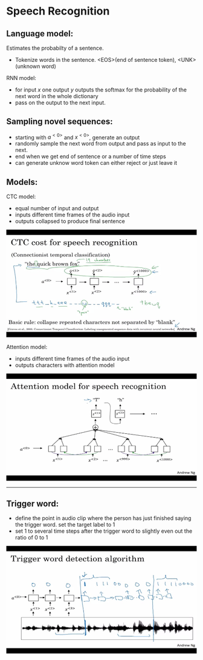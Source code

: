 # Speech Recognition

## Language model:

Estimates the probabilty of a sentence.

- Tokenize words in the sentence. \<EOS\>(end of sentence token), \<UNK\> (unknown word)

RNN model:

- for input $x$ one output $y$ outputs the softmax for the probability of the next word in the whole dictionary
- pass on the output to the next input.

## Sampling novel sequences:

- starting with $a^{<0>}$ and $x^{<0>}$, generate an output
- randomly sample the next word from output and pass as input to the next.
- end when we get end of sentence or a number of time steps
- can generate unknow word token can either reject or just leave it

## Models:

CTC model:

- equal number of input and output
- inputs different time frames of the audio input
- outputs collapsed to produce final sentence

![**CTC_model**](images/speech_recog_CTC.jfif)

Attention model:

- inputs different time frames of the audio input
- outputs characters with attention model

![**attention model**](images/speech_recog_attention.jfif)

---

## Trigger word:

- define the point in audio clip where the person has just finished saying the trigger word. set the target label to $1$
- set $1$ to several time steps after the trigger word to slightly even out the ratio of $0$ to $1$

![**trigger word**](images/trigger_word.jfif)